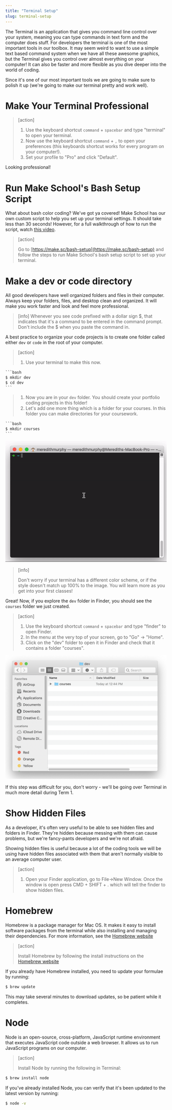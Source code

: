 ```yaml
---
title: "Terminal Setup"
slug: terminal-setup
---
```


The Terminal is an application that gives you command line control over your system, meaning you can type commands in  text form and the computer does stuff. For developers the terminal is one of the most important tools in our toolbox. It may seem weird to want to use a simple text based command system when we have all these awesome graphics, but the Terminal gives you control over almost everything on your computer! It can also be faster and more flexible as you dive deeper into the world of coding.

Since it's one of our most important tools we are going to make sure to polish it up (we're going to make our terminal pretty and work well).

# Make Your Terminal Professional

> [action]
>
> 1. Use the keyboard shortcut `command` + `spacebar` and type "terminal" to open your terminal.
> 1. Now use the keyboard shortcut `command` + `,` to open your preferences (this keyboards shortcut works for every program on your computer!).
> 1. Set your profile to "Pro" and click "Default".

Looking professional!

# Run Make School's Bash Setup Script

What about bash color coding? We've got ya covered! Make School has our own custom script to help you set up your terminal settings. It should take less than 30 seconds! However, for a full walkthrough of how to run the script, watch [this video](https://www.youtube.com/watch?v=35A1mDFRrBY).

> [action]
>
> Go to [https://make.sc/bash-setup](https://make.sc/bash-setup) and follow the steps to run Make School's bash setup script to set up your terminal.

# Make a dev or code directory

All good developers have well organized folders and files in their computer. Always keep your folders, files, and desktop clean and organized. It will make you work faster and look and feel more professional.

> [info]
> Whenever you see code prefixed with a dollar sign $, that indicates that it's a command to be entered in the command prompt. Don't include the $ when you paste the command in.

A best practice to organize your code projects is to create one folder called either `dev` or `code` in the root of your computer.

> [action]
>
> 1. Use your terminal to make this now.
>
	```bash
	$ mkdir dev
	$ cd dev
	```
>
> 1. Now you are in your `dev` folder. You should create your portfolio coding projects in this folder!
> 1. Let's add one more thing which is a folder for your courses. In this folder you can make directories for your coursework.
>
	```bash
	$ mkdir courses
	```

![Terminal Dev Folder](make-dev-folder.gif)

> [info]
>
> Don't worry if your terminal has a different color scheme, or if the style doesn't match up 100% to the image. You will learn more as you get into your first classes!

Great! Now, if you explore the `dev` folder in Finder, you should see the `courses` folder we just created.

> [action]
>
> 1. Use the keyboard shortcut `command` + `spacebar` and type "finder" to open Finder.
> 1. In the menu at the very top of your screen, go to "Go" -> "Home".
> 1. Click on the "dev" folder to open it in Finder and check that it contains a folder "courses".

![Finder Courses Folder](finder-courses-folder.png)

If this step was difficult for you, don't worry - we'll be going over Terminal in much more detail during Term 1.

# Show Hidden Files

As a developer, it's often very useful to be able to see hidden files and folders in Finder. They're hidden because messing with them can cause problems, but we're fancy-pants developers and we're not afraid.

Showing hidden files is useful because a lot of the coding tools we will be using have hidden files associated with them that aren't normally visible to an average computer user.

> [action]
>
> 1. Open your Finder application, go to File->New Window. Once the window is open press CMD + SHIFT + . which will tell the finder to show hidden files.

<!-- -->

# Homebrew

Homebrew is a package manager for Mac OS. It makes it easy to install software packages from the terminal while also installing and managing their dependencies. For more information, see the [Homebrew website](http://brew.sh/)

> [action]
>
> Install Homebrew by following the install instructions on the [Homebrew website](http://brew.sh/)

If you already have Homebrew installed, you need to update your formulae by running:

```bash
$ brew update
```

This may take several minutes to download updates, so be patient while it completes.

# Node

Node is an open-source, cross-platform, JavaScript runtime environment that executes JavaScript code outside a web browser. It allows us to run JavaScript programs on our computer.

> [action]
>
> Install Node by running the following in Terminal:
>
```bash
$ brew install node
```

If you've already installed Node, you can verify that it's been updated to the latest version by running:

```bash
$ node -v
```
